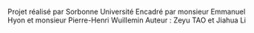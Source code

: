 Projet réalisé par Sorbonne Université
Encadré par monsieur Emmanuel Hyon et monsieur Pierre-Henri Wuillemin
Auteur : Zeyu TAO et Jiahua Li

